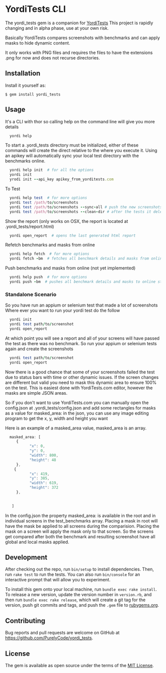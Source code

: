 # YordiTests CLI 

The yordi_tests gem is a companion for [YordiTests](https://yorditests.com) 
This project is rapidly changing and in alpha phase, use at your own risk. 

Basically YordiTests compares screenshots with benchmarks and can apply masks to hide dynamic content. 

It only works with PNG files and requires the files to have the extensions .png for now and does not recurse directories. 

## Installation

<!-- Add this line to your application's Gemfile:

```ruby
gem 'yordi_tests'
```

And then execute:

    $ bundle
Or -->
Install it yourself as:

    $ gem install yordi_tests

## Usage
It's a CLI with thor so calling help on the command line will give you more details
``` ruby
  yordi help
```
To start a .yordi_tests directory must be initialized, either of these commands will create the direct relative to the where you execute it. 
Using an apikey will automatically sync your local test directory with the benchmarks online. 
``` ruby
  yordi help init  # for all the options
  yordi init   
  yrodi init --api_key apikey_from_yorditests.com
```
To Test
``` ruby
  yordi help test  # for more options
  yordi test /path/to/screenshots
  yordi test /path/to/screenshots --sync-all # push the new screenshots to yorditests.com
  yordi test /path/to/screenshots --clean-dir # after the tests it deletes the screenshots tested
```
Show the report (only works on OSX, the report is located at .yordi_tests/report.html)
``` ruby 
  yordi open_report  # opens the last generated html report
```
Refetch benchmarks and masks from online
``` ruby 
  yordi help fetch  # for more options
  yordi fetch -bm  # fetches all benchmark details and masks from online for testing
```
Push benchmarks and masks from online (not yet implemented)
``` ruby 
  yordi help push  # for more options
  yordi push -bm  # pushes all benchmark details and masks to online store
```
### Standalone Scenario
So you have run an appium or selenium test that made a lot of screenshots
Where ever you want to run your yordi test do the follow
``` ruby
  yordi init
  yordi test path/to/screenshot
  yordi open_report
```
At which point you will see a report and all of your screens will have passed the test as there was no benchmark.
So run your appium or selenium tests again and create the screenshots
``` ruby
  yordi test path/to/screenshot
  yordi open_report
```
Now there is a good chance that some of your screenshots failed the test due to status bars with time or other
dynamic issues. If the screen changes are different but valid you need to mask this dynamic area to ensure 100% on the test. 
This is easiest done with YordiTests.com editor, however the masks are simple JSON areas. 

So if you don't want to use YordiTests.com you can manually open the config.json at .yordi_tests/config.json
and add some rectangles for masks as a value for masked_area: in the json, 
you can use any image editing program to get the x, y, width and height you want 

Here is an example of a masked_area value, masked_area is an array. 
``` javascript
  masked_area: [
     {
           "x": 0,
           "y": 0,
           "width": 800,
           "height": 48
     },
    {
           "x": 419,
           "y": 385,
           "width": 619,
           "height": 372
     },
     
     
   ]
```
In the config.json the property masked_area: is available in the root and in individual screens in the test_benchmarks array. 
Placing a mask in root will have the mask be applied to all screens during the comparision. Placing the mask on a screen will apply the mask only to that screen.
So the screens get compared after both the benchmark and resulting screenshot have all global and local masks applied. 


## Development

After checking out the repo, run `bin/setup` to install dependencies. Then, run `rake test` to run the tests. You can also run `bin/console` for an interactive prompt that will allow you to experiment.

To install this gem onto your local machine, run `bundle exec rake install`. To release a new version, update the version number in `version.rb`, and then run `bundle exec rake release`, which will create a git tag for the version, push git commits and tags, and push the `.gem` file to [rubygems.org](https://rubygems.org).

## Contributing

Bug reports and pull requests are welcome on GitHub at https://github.com/PurelyCode/yordi_tests.

## License

The gem is available as open source under the terms of the [MIT License](http://opensource.org/licenses/MIT).
